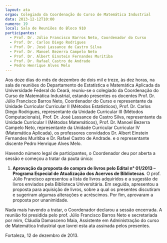 ```yaml
---
layout: ata
orgao: Colegiado da Coordenação do Curso de Matemática Industrial
data: 2013-12-12T10:00
numero: 19
local: Sala de Reuniões do Bloco 910
participantes:
  - Prof. Dr. Júlio Francisco Barros Neto, Coordenador do Curso
  - Prof. Dr. Carlos Diego Rodrigues
  - Prof. Dr. José Lassance de Castro Silva
  - Prof. Dr. Manoel Bezerra Campelo Neto
  - Prof. Dr. Albert Einstein Fernandes Muritiba
  - Prof. Dr. Rafael Castro de Andrade
  - Pedro Henrique Alves Melo
---
```


Aos doze dias do mês de dezembro de dois mil e treze, às dez horas, na sala de reuniões do Departamento de Estatística e Matemática Aplicada da Universidade Federal do Ceará, reuniu-se o colegiado da Coordenação do Curso de Matemática Industrial, estando presentes os docentes Prof. Dr. Júlio Francisco Barros Neto, Coordenador do Curso e representante da Unidade Curricular Curricular II (Métodos Estatísticos), Prof. Dr. Carlos Diego Rodrigues, representante da Unidade Curricular III (Métodos Computacionais), Prof. Dr. José Lassance de Castro Silva, representante da Unidade Curricular I (Métodos Matemáticos), Prof. Dr. Manoel Bezerra Campelo Neto, representante da Unidade Curricular Curricular IV (Matemática Aplicada), os professores convidados Dr. Albert Einstein Fernandes Muritiba e Dr. Rafael Castro de Andrade.
e o representante discente Pedro Henrique Alves Melo.

Havendo número legal de participantes, o Coordenador deu por aberta a sessão e começou a tratar da pauta única:

1. **Aprovação da proposta de compra de livros pelo Edital n° 01/2013 – Programa Especial de Atualização dos Acervos de Bibliotecas**.
   O prof. Júlio Francisco apresentou a lista de livros adquiridos e a sugestão de livros enviados pela Biblioteca Universitária.
   Em seguida, apresentou a proposta para aquisição de livros, sobre a qual os presentes discutiram e sugeriram algumas alterações e acréscimos.
   Por fim, aprovaram a proposta por unanimidade.

Nada mais havendo a tratar, o Coordenador declarou a sessão encerrada.
A reunião foi presidida pelo prof. Júlio Francisco Barros Neto e secretariada por mim, Cláudia Damasceno Maia, Assistente em Administração do curso de Matemática Industrial que lavrei esta ata assinada pelos presentes.

Fortaleza, 12 de dezembro de 2013.
